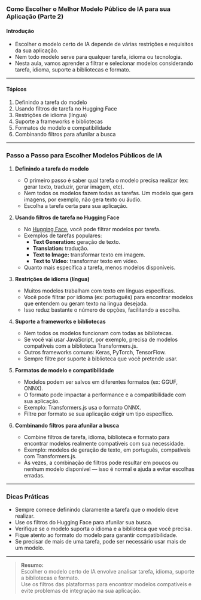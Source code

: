 ### **Como Escolher o Melhor Modelo Público de IA para sua Aplicação (Parte 2)**

#### Introdução

- Escolher o modelo certo de IA depende de várias restrições e requisitos da sua aplicação.
- Nem todo modelo serve para qualquer tarefa, idioma ou tecnologia.
- Nesta aula, vamos aprender a filtrar e selecionar modelos considerando tarefa, idioma, suporte a bibliotecas e formato.

---

#### Tópicos

1. Definindo a tarefa do modelo
2. Usando filtros de tarefa no Hugging Face
3. Restrições de idioma (língua)
4. Suporte a frameworks e bibliotecas
5. Formatos de modelo e compatibilidade
6. Combinando filtros para afunilar a busca

---

### Passo a Passo para Escolher Modelos Públicos de IA

1. **Definindo a tarefa do modelo**

   - O primeiro passo é saber qual tarefa o modelo precisa realizar (ex: gerar texto, traduzir, gerar imagem, etc).
   - Nem todos os modelos fazem todas as tarefas. Um modelo que gera imagens, por exemplo, não gera texto ou áudio.
   - Escolha a tarefa certa para sua aplicação.

2. **Usando filtros de tarefa no Hugging Face**

   - No [Hugging Face](https://huggingface.co/models), você pode filtrar modelos por tarefa.
   - Exemplos de tarefas populares:
     - **Text Generation:** geração de texto.
     - **Translation:** tradução.
     - **Text to Image:** transformar texto em imagem.
     - **Text to Video:** transformar texto em vídeo.
   - Quanto mais específica a tarefa, menos modelos disponíveis.

3. **Restrições de idioma (língua)**

   - Muitos modelos trabalham com texto em línguas específicas.
   - Você pode filtrar por idioma (ex: português) para encontrar modelos que entendem ou geram texto na língua desejada.
   - Isso reduz bastante o número de opções, facilitando a escolha.

4. **Suporte a frameworks e bibliotecas**

   - Nem todos os modelos funcionam com todas as bibliotecas.
   - Se você vai usar JavaScript, por exemplo, precisa de modelos compatíveis com a biblioteca Transformers.js.
   - Outros frameworks comuns: Keras, PyTorch, TensorFlow.
   - Sempre filtre por suporte à biblioteca que você pretende usar.

5. **Formatos de modelo e compatibilidade**

   - Modelos podem ser salvos em diferentes formatos (ex: GGUF, ONNX).
   - O formato pode impactar a performance e a compatibilidade com sua aplicação.
   - Exemplo: Transformers.js usa o formato ONNX.
   - Filtre por formato se sua aplicação exigir um tipo específico.

6. **Combinando filtros para afunilar a busca**

   - Combine filtros de tarefa, idioma, biblioteca e formato para encontrar modelos realmente compatíveis com sua necessidade.
   - Exemplo: modelos de geração de texto, em português, compatíveis com Transformers.js.
   - Às vezes, a combinação de filtros pode resultar em poucos ou nenhum modelo disponível — isso é normal e ajuda a evitar escolhas erradas.

---

### Dicas Práticas

- Sempre comece definindo claramente a tarefa que o modelo deve realizar.
- Use os filtros do Hugging Face para afunilar sua busca.
- Verifique se o modelo suporta o idioma e a biblioteca que você precisa.
- Fique atento ao formato do modelo para garantir compatibilidade.
- Se precisar de mais de uma tarefa, pode ser necessário usar mais de um modelo.

---

> **Resumo:**  
> Escolher o modelo certo de IA envolve analisar tarefa, idioma, suporte a bibliotecas e formato.  
> Use os filtros das plataformas para encontrar modelos compatíveis e evite problemas de integração na sua aplicação.

